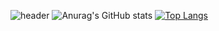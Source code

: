 ![header](https://capsule-render.vercel.app/api?type=transparent&color=auto&height=100&section=header&text=HyunWoo&fontSize=50&fontAlign=15)
![Anurag's GitHub stats](https://github-readme-stats.vercel.app/api?username=vananaHope&show_icons=true&theme=radical)
[![Top Langs](https://github-readme-stats.vercel.app/api/top-langs/?username=vananaHope&layout=compact)](https://github.com/vananaHope/github-readme-stats)

